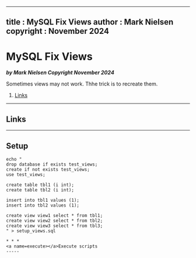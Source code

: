 
---
title : MySQL Fix Views
author : Mark Nielsen
copyright : November 2024
---


MySQL Fix Views
==============================

_**by Mark Nielsen
Copyright November 2024**_

Sometimes views may not work. Thhe trick is to recreate them. 

1. [Links](#links)


* * *
<a name=links></a>Links
-----

* * *
<a name=Setup></a>Setup 
-----

```
echo "
drop database if exists test_views;
create if not exists test_views;
use test_views;

create table tbl1 (i int);
create table tbl2 (i int);

insert into tbl1 values (1);
insert into tbl2 values (1);

create view view1 select * from tbl1;
create view view2 select * from tbl2;
create view view3 select * from tbl3;
" > setup_views.sql

```


```
* * *
<a name=execute></a>Execute scripts
-----


